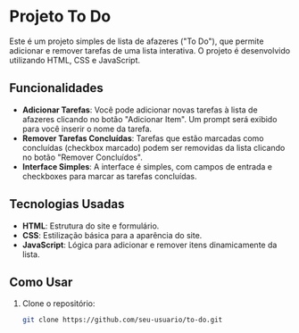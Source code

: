 # Projeto To Do

Este é um projeto simples de lista de afazeres ("To Do"), que permite adicionar e remover tarefas de uma lista interativa. O projeto é desenvolvido utilizando HTML, CSS e JavaScript.

## Funcionalidades

- **Adicionar Tarefas**: Você pode adicionar novas tarefas à lista de afazeres clicando no botão "Adicionar Item". Um prompt será exibido para você inserir o nome da tarefa.
- **Remover Tarefas Concluídas**: Tarefas que estão marcadas como concluídas (checkbox marcado) podem ser removidas da lista clicando no botão "Remover Concluídos".
- **Interface Simples**: A interface é simples, com campos de entrada e checkboxes para marcar as tarefas concluídas.

## Tecnologias Usadas

- **HTML**: Estrutura do site e formulário.
- **CSS**: Estilização básica para a aparência do site.
- **JavaScript**: Lógica para adicionar e remover itens dinamicamente da lista.

## Como Usar

1. Clone o repositório:
   ```bash
   git clone https://github.com/seu-usuario/to-do.git

